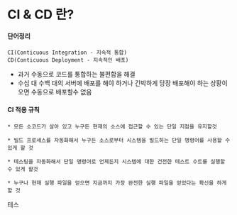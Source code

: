 # CI & CD 란?

#### 단어정리 
    CI(Conticuous Integration - 지속적 통합)
    CD(Conticuous Deployment - 지속적인 배포)
    
* 과거 수동으로 코드를 통합하는 불편함을 해결  
* 수십 대 수백 대의 서버에 배포를 해야 하거나 긴박하게 당장 배포해야 하는 상황이 오면 수동으로 배포할수 없음

#### CI 적용 규칙  
    * 모든 소코드가 살아 있고 누구든 현재의 소스에 접근할 수 있는 단일 지점을 유지할것 

    * 빌드 프로세스를 자동화해서 누구든 소스로부터 시스템을 빌드하는 단일 명령어를 사용할 수 있게 할 것

    * 테스팅을 자동화해서 단일 명령어로 언제든지 시스템에 대한 건전한 테스트 수트를 실행할 수 있게 할것

    * 누구나 현재 실행 파일을 얻으면 지금까지 가장 완전한 실행 파일을 얻었다는 확신을 하게 할 것


테스





